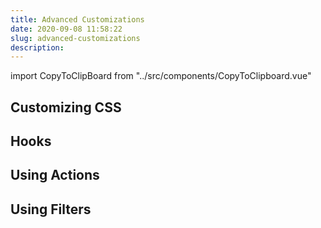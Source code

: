 ```yaml
---
title: Advanced Customizations
date: 2020-09-08 11:58:22
slug: advanced-customizations
description:
---
```


import CopyToClipBoard from "../src/components/CopyToClipboard.vue"
## Customizing CSS

<CopyToClipBoard text="Hello World!" />


## Hooks


## Using Actions




## Using Filters


